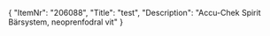 {
  "ItemNr": "206088",
  "Title": "test",
  "Description": "Accu-Chek Spirit Bärsystem, neoprenfodral vit"
}